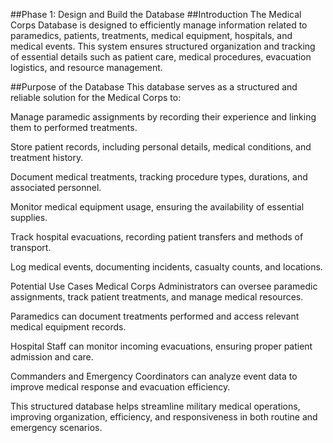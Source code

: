 ##Phase 1: Design and Build the Database
##Introduction
The Medical Corps Database is designed to efficiently manage information related to paramedics, patients, treatments, medical equipment, hospitals, and medical events. This system ensures structured organization and tracking of essential details such as patient care, medical procedures, evacuation logistics, and resource management.

##Purpose of the Database
This database serves as a structured and reliable solution for the Medical Corps to:

Manage paramedic assignments by recording their experience and linking them to performed treatments.

Store patient records, including personal details, medical conditions, and treatment history.

Document medical treatments, tracking procedure types, durations, and associated personnel.

Monitor medical equipment usage, ensuring the availability of essential supplies.

Track hospital evacuations, recording patient transfers and methods of transport.

Log medical events, documenting incidents, casualty counts, and locations.

Potential Use Cases
Medical Corps Administrators can oversee paramedic assignments, track patient treatments, and manage medical resources.

Paramedics can document treatments performed and access relevant medical equipment records.

Hospital Staff can monitor incoming evacuations, ensuring proper patient admission and care.

Commanders and Emergency Coordinators can analyze event data to improve medical response and evacuation efficiency.

This structured database helps streamline military medical operations, improving organization, efficiency, and responsiveness in both routine and emergency scenarios.

